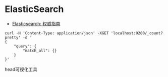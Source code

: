 # ElasticSearch

- [Elasticsearch: 权威指南](https://www.elastic.co/guide/cn/elasticsearch/guide/current/index.html)


```
curl -H 'Content-Type: application/json' -XGET 'localhost:9200/_count?pretty' -d '
{
    "query": {
        "match_all": {}
    }
}'
```

head可视化工具
